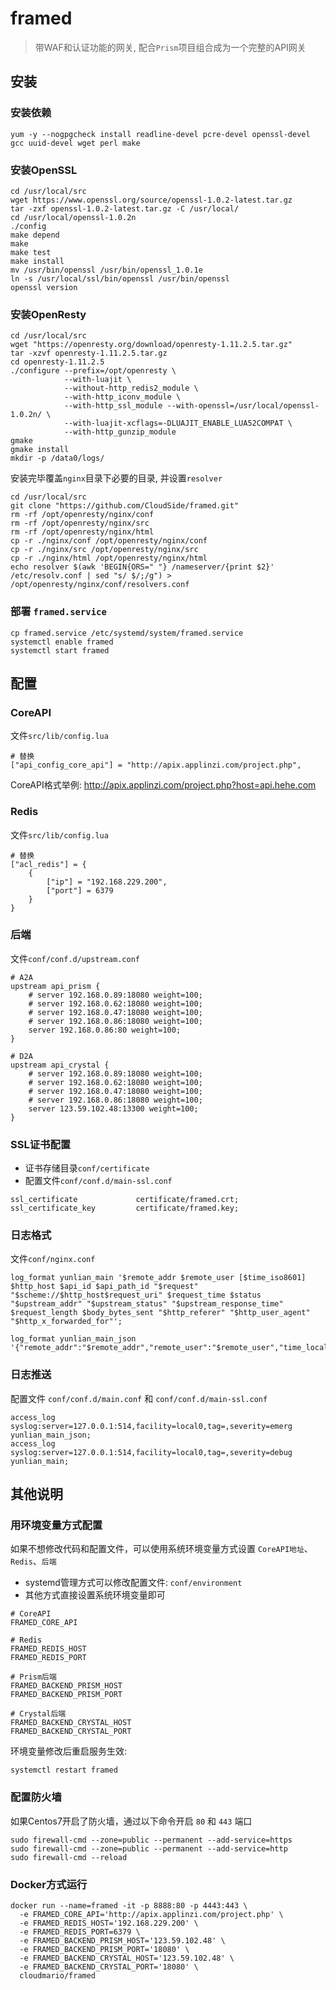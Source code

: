 # framed

> 带WAF和认证功能的网关, 配合`Prism`项目组合成为一个完整的API网关

## 安装

### 安装依赖

```shell
yum -y --nogpgcheck install readline-devel pcre-devel openssl-devel gcc uuid-devel wget perl make
```

### 安装OpenSSL

```shell
cd /usr/local/src
wget https://www.openssl.org/source/openssl-1.0.2-latest.tar.gz
tar -zxf openssl-1.0.2-latest.tar.gz -C /usr/local/
cd /usr/local/openssl-1.0.2n
./config
make depend
make
make test
make install
mv /usr/bin/openssl /usr/bin/openssl_1.0.1e
ln -s /usr/local/ssl/bin/openssl /usr/bin/openssl
openssl version
```

### 安装OpenResty

```shell
cd /usr/local/src
wget "https://openresty.org/download/openresty-1.11.2.5.tar.gz"
tar -xzvf openresty-1.11.2.5.tar.gz
cd openresty-1.11.2.5
./configure --prefix=/opt/openresty \
            --with-luajit \
            --without-http_redis2_module \
            --with-http_iconv_module \
            --with-http_ssl_module --with-openssl=/usr/local/openssl-1.0.2n/ \
            --with-luajit-xcflags=-DLUAJIT_ENABLE_LUA52COMPAT \
            --with-http_gunzip_module
gmake
gmake install
mkdir -p /data0/logs/
```

安装完毕覆盖`nginx`目录下必要的目录, 并设置`resolver`

```shell
cd /usr/local/src
git clone "https://github.com/CloudSide/framed.git"
rm -rf /opt/openresty/nginx/conf
rm -rf /opt/openresty/nginx/src
rm -rf /opt/openresty/nginx/html
cp -r ./nginx/conf /opt/openresty/nginx/conf
cp -r ./nginx/src /opt/openresty/nginx/src
cp -r ./nginx/html /opt/openresty/nginx/html
echo resolver $(awk 'BEGIN{ORS=" "} /nameserver/{print $2}' /etc/resolv.conf | sed "s/ $/;/g") > /opt/openresty/nginx/conf/resolvers.conf

```

### 部署 `framed.service`

```shell
cp framed.service /etc/systemd/system/framed.service
systemctl enable framed
systemctl start framed
```

## 配置

### CoreAPI

文件`src/lib/config.lua`

```
# 替换
["api_config_core_api"] = "http://apix.applinzi.com/project.php",
```

CoreAPI格式举例: http://apix.applinzi.com/project.php?host=api.hehe.com

### Redis

文件`src/lib/config.lua`

```
# 替换
["acl_redis"] = {
    {
        ["ip"] = "192.168.229.200",
        ["port"] = 6379
    }
}
```

### 后端

文件`conf/conf.d/upstream.conf`

```
# A2A
upstream api_prism {
    # server 192.168.0.89:18080 weight=100;
    # server 192.168.0.62:18080 weight=100;
    # server 192.168.0.47:18080 weight=100;
    # server 192.168.0.86:18080 weight=100;
    server 192.168.0.86:80 weight=100;
}

# D2A
upstream api_crystal {
    # server 192.168.0.89:18080 weight=100;
    # server 192.168.0.62:18080 weight=100;
    # server 192.168.0.47:18080 weight=100;
    # server 192.168.0.86:18080 weight=100;
    server 123.59.102.48:13300 weight=100;
}
```

### SSL证书配置

- 证书存储目录`conf/certificate`
- 配置文件`conf/conf.d/main-ssl.conf`

```
ssl_certificate             certificate/framed.crt;
ssl_certificate_key         certificate/framed.key;
```

### 日志格式

文件`conf/nginx.conf`

```
log_format yunlian_main '$remote_addr $remote_user [$time_iso8601] $http_host $api_id $api_path_id "$request" "$scheme://$http_host$request_uri" $request_time $status "$upstream_addr" "$upstream_status" "$upstream_response_time" $request_length $body_bytes_sent "$http_referer" "$http_user_agent" "$http_x_forwarded_for"';

log_format yunlian_main_json '{"remote_addr":"$remote_addr","remote_user":"$remote_user","time_local":"$time_iso8601","http_host":"$http_host","scheme":"$scheme","api_id":"$api_id","api_path_id":"$api_path_id","caller_id":"$caller_id","method":"$request_method","request_uri":"$request_uri","uri":"$orignal_uri","request_time":"$request_time","status":"$status","upstream_addr":"$upstream_addr","upstream_status":"$upstream_status","upstream_response_time":"$upstream_response_time","request_length":"$request_length","body_bytes_sent":"$body_bytes_sent","http_referer":"$http_referer","http_user_agent":"$http_user_agent","http_x_forwarded_for":"$http_x_forwarded_for","upstream_cache_status":"$upstream_cache_status","hostname":"$hostname"}';
```

### 日志推送

配置文件 `conf/conf.d/main.conf` 和 `conf/conf.d/main-ssl.conf`

```
access_log syslog:server=127.0.0.1:514,facility=local0,tag=,severity=emerg yunlian_main_json;
access_log syslog:server=127.0.0.1:514,facility=local0,tag=,severity=debug yunlian_main;
```

## 其他说明

### 用环境变量方式配置

如果不想修改代码和配置文件，可以使用系统环境变量方式设置 `CoreAPI地址`、`Redis`、`后端`

- systemd管理方式可以修改配置文件: `conf/environment`
- 其他方式直接设置系统环境变量即可

```shell
# CoreAPI
FRAMED_CORE_API

# Redis
FRAMED_REDIS_HOST
FRAMED_REDIS_PORT

# Prism后端
FRAMED_BACKEND_PRISM_HOST
FRAMED_BACKEND_PRISM_PORT

# Crystal后端
FRAMED_BACKEND_CRYSTAL_HOST
FRAMED_BACKEND_CRYSTAL_PORT
```

环境变量修改后重启服务生效:

```shell
systemctl restart framed
```

### 配置防火墙

如果Centos7开启了防火墙，通过以下命令开启 `80` 和 `443` 端口

```shell
sudo firewall-cmd --zone=public --permanent --add-service=https
sudo firewall-cmd --zone=public --permanent --add-service=http
sudo firewall-cmd --reload
```

### Docker方式运行

```shell
docker run --name=framed -it -p 8888:80 -p 4443:443 \
  -e FRAMED_CORE_API='http://apix.applinzi.com/project.php' \
  -e FRAMED_REDIS_HOST='192.168.229.200' \
  -e FRAMED_REDIS_PORT=6379 \
  -e FRAMED_BACKEND_PRISM_HOST='123.59.102.48' \
  -e FRAMED_BACKEND_PRISM_PORT='18080' \
  -e FRAMED_BACKEND_CRYSTAL_HOST='123.59.102.48' \
  -e FRAMED_BACKEND_CRYSTAL_PORT='18080' \
  cloudmario/framed
```
